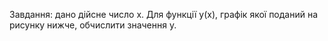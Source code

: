 Завдання: дано дійсне число х. Для функції у(х), графік якої поданий на рисунку нижче, обчислити значення у.
